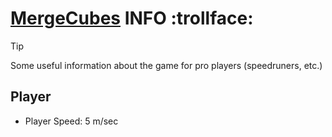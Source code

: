 # [MergeCubes](elifoGames.ru) INFO :trollface:

> [!TIP]
> Some useful information about the game for pro players (speedruners, etc.)

## Player
- Player Speed: 5 m/sec
